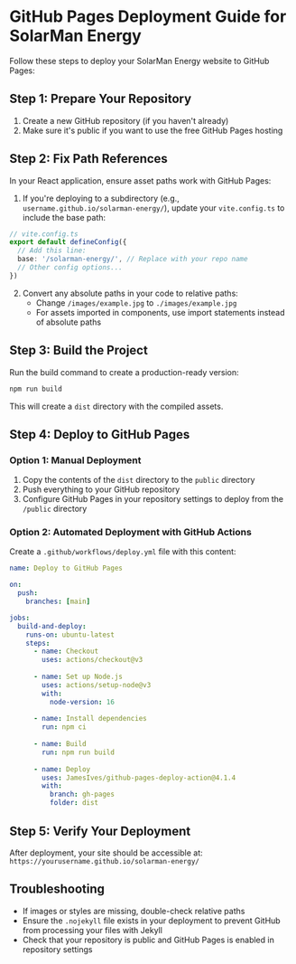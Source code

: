 # GitHub Pages Deployment Guide for SolarMan Energy

Follow these steps to deploy your SolarMan Energy website to GitHub Pages:

## Step 1: Prepare Your Repository

1. Create a new GitHub repository (if you haven't already)
2. Make sure it's public if you want to use the free GitHub Pages hosting

## Step 2: Fix Path References

In your React application, ensure asset paths work with GitHub Pages:

1. If you're deploying to a subdirectory (e.g., `username.github.io/solarman-energy/`), update your `vite.config.ts` to include the base path:

```typescript
// vite.config.ts
export default defineConfig({
  // Add this line:
  base: '/solarman-energy/', // Replace with your repo name
  // Other config options...
})
```

2. Convert any absolute paths in your code to relative paths:
   - Change `/images/example.jpg` to `./images/example.jpg`
   - For assets imported in components, use import statements instead of absolute paths

## Step 3: Build the Project

Run the build command to create a production-ready version:

```bash
npm run build
```

This will create a `dist` directory with the compiled assets.

## Step 4: Deploy to GitHub Pages

### Option 1: Manual Deployment

1. Copy the contents of the `dist` directory to the `public` directory
2. Push everything to your GitHub repository
3. Configure GitHub Pages in your repository settings to deploy from the `/public` directory

### Option 2: Automated Deployment with GitHub Actions

Create a `.github/workflows/deploy.yml` file with this content:

```yaml
name: Deploy to GitHub Pages

on:
  push:
    branches: [main]

jobs:
  build-and-deploy:
    runs-on: ubuntu-latest
    steps:
      - name: Checkout
        uses: actions/checkout@v3
        
      - name: Set up Node.js
        uses: actions/setup-node@v3
        with:
          node-version: 16
          
      - name: Install dependencies
        run: npm ci
        
      - name: Build
        run: npm run build
        
      - name: Deploy
        uses: JamesIves/github-pages-deploy-action@4.1.4
        with:
          branch: gh-pages
          folder: dist
```

## Step 5: Verify Your Deployment

After deployment, your site should be accessible at:
`https://yourusername.github.io/solarman-energy/`

## Troubleshooting

- If images or styles are missing, double-check relative paths
- Ensure the `.nojekyll` file exists in your deployment to prevent GitHub from processing your files with Jekyll
- Check that your repository is public and GitHub Pages is enabled in repository settings